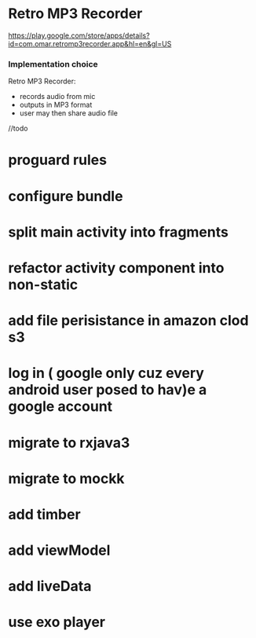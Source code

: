 # Retro MP3 Recorder

https://play.google.com/store/apps/details?id=com.omar.retromp3recorder.app&hl=en&gl=US
### Implementation choice

Retro MP3 Recorder:
 - records audio from mic
 - outputs in MP3 format
 - user may then share audio file



//todo
# proguard rules 
# configure bundle
# split main activity into fragments
# refactor activity component into non-static
# add file perisistance in amazon clod s3
# log in ( google only cuz every android user posed to hav)e a google account
# migrate to rxjava3
# migrate to mockk
# add timber
# add viewModel
# add liveData
# use exo player